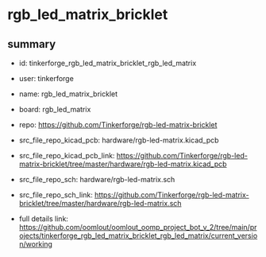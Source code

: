 # rgb_led_matrix_bricklet
 
## summary 
* id: tinkerforge_rgb_led_matrix_bricklet_rgb_led_matrix
* user: tinkerforge
* name: rgb_led_matrix_bricklet
* board: rgb_led_matrix
* repo: https://github.com/Tinkerforge/rgb-led-matrix-bricklet
* src_file_repo_kicad_pcb: hardware/rgb-led-matrix.kicad_pcb
* src_file_repo_kicad_pcb_link: https://github.com/Tinkerforge/rgb-led-matrix-bricklet/tree/master/hardware/rgb-led-matrix.kicad_pcb


* src_file_repo_sch: hardware/rgb-led-matrix.sch
* src_file_repo_sch_link: https://github.com/Tinkerforge/rgb-led-matrix-bricklet/tree/master/hardware/rgb-led-matrix.sch
* full details link: https://github.com/oomlout/oomlout_oomp_project_bot_v_2/tree/main/projects/tinkerforge_rgb_led_matrix_bricklet_rgb_led_matrix/current_version/working  







